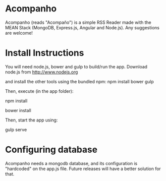 # Acompanho
Acompanho (reads "Acompaño") is a simple RSS Reader made with the MEAN Stack (MongoDB, Express.js, Angular and Node.js).
Any suggestions are welcome!

# Install Instructions
You will need node.js, bower and gulp to build/run the app.
Download node.js from http://www.nodejs.org

and install the other tools using the bundled npm:
npm install bower gulp

Then, execute (in the app folder):

npm install

bower install

Then, start the app using:

gulp serve

# Configuring database
Acompanho needs a mongodb database, and its configuration is "hardcoded" on the app.js file.
Future releases will have a better solution for that.
